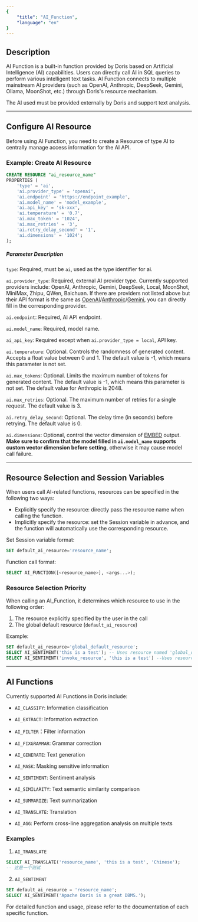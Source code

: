 ```yaml
---
{
    "title": "AI_Function",
    "language": "en"
}
---
```


<!-- 
Licensed to the Apache Software Foundation (ASF) under one
or more contributor license agreements.  See the NOTICE file
distributed with this work for additional information
regarding copyright ownership.  The ASF licenses this file
to you under the Apache License, Version 2.0 (the
"License"); you may not use this file except in compliance
with the License.  You may obtain a copy of the License at

  http://www.apache.org/licenses/LICENSE-2.0

Unless required by applicable law or agreed to in writing,
software distributed under the License is distributed on an
"AS IS" BASIS, WITHOUT WARRANTIES OR CONDITIONS OF ANY
KIND, either express or implied.  See the License for the
specific language governing permissions and limitations
under the License.
-->

## Description

AI Function is a built-in function provided by Doris based on Artificial Intelligence (AI) capabilities. Users can directly call AI in SQL queries to perform various intelligent text tasks. AI Function connects to multiple mainstream AI providers (such as OpenAI, Anthropic, DeepSeek, Gemini, Ollama, MoonShot, etc.) through Doris's resource mechanism.

The AI used must be provided externally by Doris and support text analysis.

---

## Configure AI Resource

Before using AI Function, you need to create a Resource of type AI to centrally manage access information for the AI API.

### Example: Create AI Resource

```sql
CREATE RESOURCE "ai_resource_name"
PROPERTIES (
    'type' = 'ai',
    'ai.provider_type' = 'openai',
    'ai.endpoint' = 'https://endpoint_example',
    'ai.model_name' = 'model_example',
    'ai.api_key' = 'sk-xxx',
    'ai.temperature' = '0.7',
    'ai.max_token' = '1024',
    'ai.max_retries' = '3',
    'ai.retry_delay_second' = '1',
    'ai.dimensions' = '1024';
);
 ```

##### Parameter Description

`type`: Required, must be `ai`, used as the type identifier for ai.

`ai.provider_type`: Required, external AI provider type. Currently supported providers include: OpenAI, Anthropic, Gemini, DeepSeek, Local, MoonShot, MiniMax, Zhipu, QWen, Baichuan. If there are providers not listed above but their API format is the same as [OpenAI](https://platform.openai.com/docs/overview)/[Anthropic](https://docs.anthropic.com/en/api/messages-examples)/[Gemini](https://ai.google.dev/gemini-api/docs/quickstart#rest_1), you can directly fill in the corresponding provider.

`ai.endpoint`: Required, AI API endpoint.

`ai.model_name`: Required, model name.

`ai_api_key`: Required except when `ai.provider_type = local`, API key.

`ai.temperature`: Optional. Controls the randomness of generated content. Accepts a float value between 0 and 1. 
The default value is -1, which means this parameter is not set.

`ai.max_tokens`: Optional. Limits the maximum number of tokens for generated content. 
The default value is -1, which means this parameter is not set. The default value for Anthropic is 2048.

`ai.max_retries`: Optional. The maximum number of retries for a single request. The default value is 3.

`ai.retry_delay_second`: Optional. The delay time (in seconds) before retrying. The default value is 0.

`ai.dimensions`: Optional, control the vector dimension of [EMBED](https://doris.apache.org/docs/dev/sql-manual/sql-functions/ai-functions/distance-functions/embed) output. 
**Make sure to confirm that the model filled in `ai.model_name` supports custom vector dimension before setting**, 
otherwise it may cause model call failure.

---

## Resource Selection and Session Variables

When users call AI-related functions, resources can be specified in the following two ways:

- Explicitly specify the resource: directly pass the resource name when calling the function.
- Implicitly specify the resource: set the Session variable in advance, and the function will automatically use the corresponding resource.

Set Session variable format:
```sql
SET default_ai_resource='resource_name';
```

Function call format:
```sql
SELECT AI_FUNCTION([<resource_name>], <args...>);
```

### Resource Selection Priority

When calling an AI_Function, it determines which resource to use in the following order:

1. The resource explicitly specified by the user in the call
2. The global default resource (`default_ai_resource`)

Example:

```sql
SET default_ai_resource='global_default_resource';
SELECT AI_SENTIMENT('this is a test'); -- Uses resource named 'global_default_resource'
SELECT AI_SENTIMENT('invoke_resource', 'this is a test') --Uses resource named 'invoke_resource'
```

---

## AI Functions

Currently supported AI Functions in Doris include:

- `AI_CLASSIFY`: Information classification

- `AI_EXTRACT`: Information extraction

- `AI_FILTER`：Filter information

- `AI_FIXGRAMMAR`: Grammar correction

- `AI_GENERATE`: Text generation

- `AI_MASK`: Masking sensitive information

- `AI_SENTIMENT`: Sentiment analysis

- `AI_SIMILARITY`: Text semantic similarity comparison

- `AI_SUMMARIZE`: Text summarization

- `AI_TRANSLATE`: Translation

- `AI_AGG`: Perform cross-line aggregation analysis on multiple texts

### Examples

1. `AI_TRANSLATE`
```sql
SELECT AI_TRANSLATE('resource_name', 'this is a test', 'Chinese');
-- 这是一个测试
```

2. `AI_SENTIMENT`
```sql
SET default_ai_resource = 'resource_name';
SELECT AI_SENTIMENT('Apache Doris is a great DBMS.');
```

For detailed function and usage, please refer to the documentation of each specific function.
